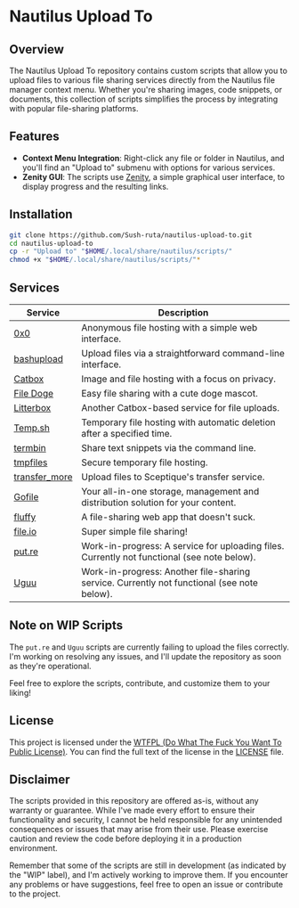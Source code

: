 Nautilus Upload To
==================

Overview
--------

The Nautilus Upload To repository contains custom scripts that allow you to upload files to various file sharing services directly from the Nautilus file manager context menu. Whether you're sharing images, code snippets, or documents, this collection of scripts simplifies the process by integrating with popular file-sharing platforms.

Features
--------

-   **Context Menu Integration**: Right-click any file or folder in Nautilus, and you'll find an "Upload to" submenu with options for various services.
-   **Zenity GUI**: The scripts use [Zenity](https://help.gnome.org/users/zenity/stable/), a simple graphical user interface, to display progress and the resulting links.

Installation
------------

```bash
git clone https://github.com/Sush-ruta/nautilus-upload-to.git
cd nautilus-upload-to
cp -r "Upload to" "$HOME/.local/share/nautilus/scripts/"
chmod +x "$HOME/.local/share/nautilus/scripts/"*
```

Services
--------

| Service | Description |
| --- | --- |
| [0x0](https://0x0.st/) | Anonymous file hosting with a simple web interface. |
| [bashupload](https://bashupload.com/) | Upload files via a straightforward command-line interface. |
| [Catbox](https://catbox.moe/) | Image and file hosting with a focus on privacy. |
| [File Doge](https://filedoge.com/) | Easy file sharing with a cute doge mascot. |
| [Litterbox](https://litterbox.catbox.moe/) | Another Catbox-based service for file uploads. |
| [Temp.sh](https://temp.sh/) | Temporary file hosting with automatic deletion after a specified time. |
| [termbin](https://termbin.com/) | Share text snippets via the command line. |
| [tmpfiles](https://tmpfiles.org/) | Secure temporary file hosting. |
| [transfer_more](https://up.sceptique.eu/) | Upload files to Sceptique's transfer service. |
| [Gofile](https://gofile.io/) | Your all-in-one storage, management and distribution solution for your content. |
| [fluffy](https://fluffy.cc/) | A file-sharing web app that doesn't suck. |
| [file.io](https://www.file.io/) | Super simple file sharing! |
| [put.re](https://put.re/) | Work-in-progress: A service for uploading files. Currently not functional (see note below). |
| [Uguu](https://uguu.se/) | Work-in-progress: Another file-sharing service. Currently not functional (see note below). |

Note on WIP Scripts
-------------------

The `put.re` and `Uguu` scripts are currently failing to upload the files correctly. I'm working on resolving any issues, and I'll update the repository as soon as they're operational.

Feel free to explore the scripts, contribute, and customize them to your liking!

License
-------

This project is licensed under the [WTFPL (Do What The Fuck You Want To Public License)](https://github.com/Sush-ruta/custom-desktop/blob/main/LICENSE). You can find the full text of the license in the [LICENSE](LICENSE) file.

Disclaimer
----------

The scripts provided in this repository are offered as-is, without any warranty or guarantee. While I've made every effort to ensure their functionality and security, I cannot be held responsible for any unintended consequences or issues that may arise from their use. Please exercise caution and review the code before deploying it in a production environment.

Remember that some of the scripts are still in development (as indicated by the "WIP" label), and I'm actively working to improve them. If you encounter any problems or have suggestions, feel free to open an issue or contribute to the project.
